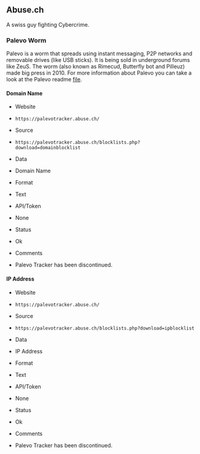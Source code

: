 ## Abuse.ch

A swiss guy fighting Cybercrime.

### Palevo Worm

Palevo is a worm that spreads using instant messaging, P2P networks and
removable drives (like USB sticks). It is being sold in underground forums like
ZeuS. The worm (also known as Rimecud, Butterfly bot and Pilleuz) made big press
in 2010. For more information about Palevo you can take a look at the Palevo
readme [file][1].

[1]: https://palevotracker.abuse.ch/downloads/palevo_v130_readme.txt

#### Domain Name
>
* Website
 - `https://palevotracker.abuse.ch/`
* Source
 - `https://palevotracker.abuse.ch/blocklists.php?download=domainblocklist`
* Data
 - Domain Name
* Format
 - Text
* API/Token
 - None
* Status
 - Ok
* Comments
 - Palevo Tracker has been discontinued.

#### IP Address
>
* Website
 - `https://palevotracker.abuse.ch/`
* Source
 - `https://palevotracker.abuse.ch/blocklists.php?download=ipblocklist`
* Data
 - IP Address
* Format
 - Text
* API/Token
 - None
* Status
 - Ok
* Comments
 - Palevo Tracker has been discontinued.

